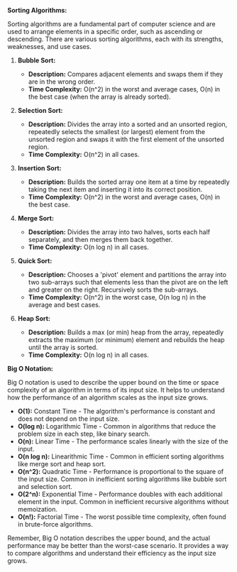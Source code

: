 **Sorting Algorithms:**

Sorting algorithms are a fundamental part of computer science and are used to arrange elements in a specific order, such as ascending or descending. There are various sorting algorithms, each with its strengths, weaknesses, and use cases.

1. **Bubble Sort:**
   - **Description:** Compares adjacent elements and swaps them if they are in the wrong order.
   - **Time Complexity:** O(n^2) in the worst and average cases, O(n) in the best case (when the array is already sorted).

2. **Selection Sort:**
   - **Description:** Divides the array into a sorted and an unsorted region, repeatedly selects the smallest (or largest) element from the unsorted region and swaps it with the first element of the unsorted region.
   - **Time Complexity:** O(n^2) in all cases.

3. **Insertion Sort:**
   - **Description:** Builds the sorted array one item at a time by repeatedly taking the next item and inserting it into its correct position.
   - **Time Complexity:** O(n^2) in the worst and average cases, O(n) in the best case.

4. **Merge Sort:**
   - **Description:** Divides the array into two halves, sorts each half separately, and then merges them back together.
   - **Time Complexity:** O(n log n) in all cases.

5. **Quick Sort:**
   - **Description:** Chooses a 'pivot' element and partitions the array into two sub-arrays such that elements less than the pivot are on the left and greater on the right. Recursively sorts the sub-arrays.
   - **Time Complexity:** O(n^2) in the worst case, O(n log n) in the average and best cases.

6. **Heap Sort:**
   - **Description:** Builds a max (or min) heap from the array, repeatedly extracts the maximum (or minimum) element and rebuilds the heap until the array is sorted.
   - **Time Complexity:** O(n log n) in all cases.

**Big O Notation:**

Big O notation is used to describe the upper bound on the time or space complexity of an algorithm in terms of its input size. It helps to understand how the performance of an algorithm scales as the input size grows.

- **O(1):** Constant Time - The algorithm's performance is constant and does not depend on the input size.
- **O(log n):** Logarithmic Time - Common in algorithms that reduce the problem size in each step, like binary search.
- **O(n):** Linear Time - The performance scales linearly with the size of the input.
- **O(n log n):** Linearithmic Time - Common in efficient sorting algorithms like merge sort and heap sort.
- **O(n^2):** Quadratic Time - Performance is proportional to the square of the input size. Common in inefficient sorting algorithms like bubble sort and selection sort.
- **O(2^n):** Exponential Time - Performance doubles with each additional element in the input. Common in inefficient recursive algorithms without memoization.
- **O(n!):** Factorial Time - The worst possible time complexity, often found in brute-force algorithms.

Remember, Big O notation describes the upper bound, and the actual performance may be better than the worst-case scenario. It provides a way to compare algorithms and understand their efficiency as the input size grows.
